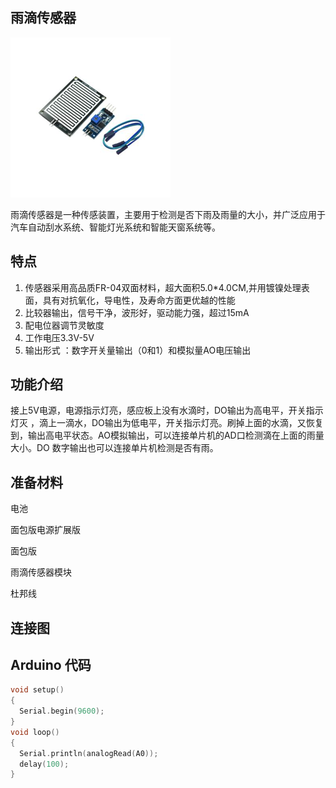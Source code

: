 ## 雨滴传感器

![](/assets/雨滴传感器1.png)

雨滴传感器是一种传感装置，主要用于检测是否下雨及雨量的大小，并广泛应用于汽车自动刮水系统、智能灯光系统和智能天窗系统等。

## 特点

1. 传感器采用高品质FR-04双面材料，超大面积5.0\*4.0CM,并用镀镍处理表面，具有对抗氧化，导电性，及寿命方面更优越的性能
2. 比较器输出，信号干净，波形好，驱动能力强，超过15mA
3. 配电位器调节灵敏度
4. 工作电压3.3V-5V
5. 输出形式 ：数字开关量输出（0和1）和模拟量AO电压输出

## 功能介绍

接上5V电源，电源指示灯亮，感应板上没有水滴时，DO输出为高电平，开关指示灯灭 ，滴上一滴水，DO输出为低电平，开关指示灯亮。刷掉上面的水滴，又恢复到，输出高电平状态。AO模拟输出，可以连接单片机的AD口检测滴在上面的雨量大小。DO 数字输出也可以连接单片机检测是否有雨。

## 准备材料

电池

面包版电源扩展版

面包版

雨滴传感器模块

杜邦线

## 连接图

## Arduino 代码

```cpp
void setup()
{  
  Serial.begin(9600);  
}
void loop()
{  
  Serial.println(analogRead(A0));  
  delay(100);  
}
```




